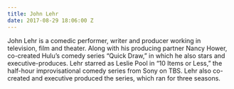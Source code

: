 ```yaml
---
title: John Lehr
date: 2017-08-29 18:06:00 Z
---
```


John Lehr is a comedic performer, writer and producer working in television, film and theater. Along with his producing partner Nancy Hower, co-created Hulu’s comedy series “Quick Draw,” in which he also stars and executive-produces. Lehr starred as Leslie Pool in “10 Items or Less,” the half-hour improvisational comedy series from Sony on TBS. Lehr also co-created and executive produced the series, which ran for three seasons.